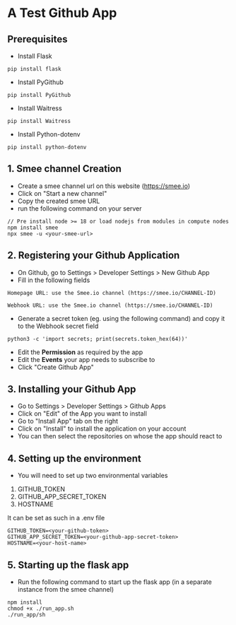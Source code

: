 # A Test Github App

## Prerequisites

- Install Flask

```
pip install flask
```

- Install PyGithub

```
pip install PyGithub
```

- Install Waitress

```
pip install Waitress
```

- Install Python-dotenv
```
pip install python-dotenv
```

## 1. Smee channel Creation

- Create a smee channel url on this website (https://smee.io)
- Click on "Start a new channel"
- Copy the created smee URL
- run the following command on your server
```
// Pre install node >= 18 or load nodejs from modules in compute nodes
npm install smee
npx smee -u <your-smee-url>
```

## 2. Registering your Github Application

- On Github, go to Settings > Developer Settings > New Github App
- Fill in the following fields
```
Homepage URL: use the Smee.io channel (https://smee.io/CHANNEL-ID)

Webhook URL: use the Smee.io channel (https://smee.io/CHANNEL-ID)
```
- Generate a secret token (eg. using the following command) and copy it to the Webhook secret field
```
python3 -c 'import secrets; print(secrets.token_hex(64))'
```
- Edit the **Permission** as required by the app
- Edit the **Events** your app needs to subscribe to
- Click "Create Github App"

## 3. Installing your Github App

- Go to Settings > Developer Settings > Github Apps
- Click on "Edit" of the App you want to install
- Go to "Install App" tab on the right
- Click on "Install" to install the application on your account
- You can then select the repositories on whose the app should react to

## 4. Setting up the environment

- You will need to set up two environmental variables 
1. GITHUB_TOKEN
2. GITHUB_APP_SECRET_TOKEN
3. HOSTNAME

It can be set as such in a .env file
```
GITHUB_TOKEN=<your-github-token>
GITHUB_APP_SECRET_TOKEN=<your-github-app-secret-token>
HOSTNAME=<your-host-name>
```

## 5. Starting up the flask app

- Run the following command to start up the flask app (in a separate instance from the smee channel)
```
npm install
chmod +x ./run_app.sh
./run_app/sh
```
